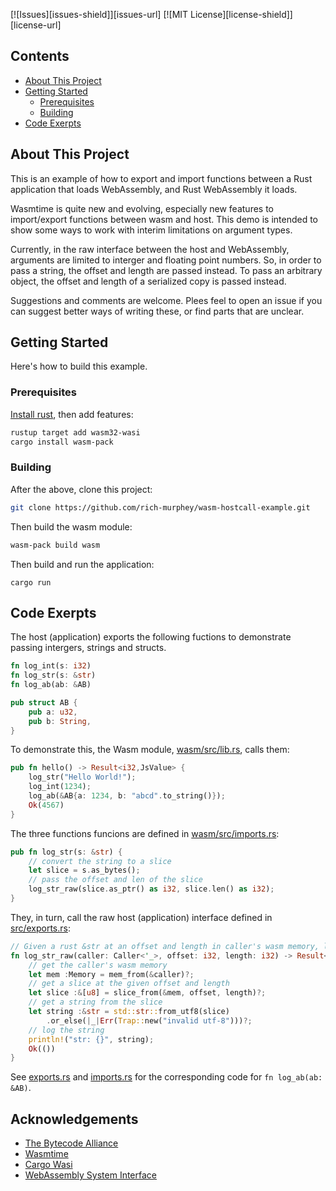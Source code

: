 [![Issues][issues-shield]][issues-url]
[![MIT License][license-shield]][license-url]

## Contents
* [About This Project](#about-this-project)
* [Getting Started](#getting-started)
  * [Prerequisites](#prerequisites)
  * [Building](#building)
* [Code Exerpts](#code-exerpts)
      
## About This Project

This is an example of how to export and import functions between a Rust
application that loads WebAssembly, and Rust WebAssembly it loads.

Wasmtime is quite new and evolving, especially new features to
import/export functions between wasm and host.  This demo is intended
to show some ways to work with interim limitations on argument types.

Currently, in the raw interface between the host and WebAssembly,
arguments are limited to interger and floating point numbers. So, in
order to pass a string, the offset and length are passed instead.  To
pass an arbitrary object, the offset and length of a serialized copy
is passed instead.

Suggestions and comments are welcome. Plees feel to open an issue if
you can suggest better ways of writing these, or find parts that are
unclear.

## Getting Started

Here's how to build this example.

### Prerequisites

[Install rust](https://www.rust-lang.org/tools/install), then add features:

```sh
rustup target add wasm32-wasi
cargo install wasm-pack
```

### Building
After the above, clone this project:
```sh
git clone https://github.com/rich-murphey/wasm-hostcall-example.git
```
Then build the wasm module:
```sh
wasm-pack build wasm
```
Then build and run the application:
```
cargo run
```
## Code Exerpts

The host (application) exports the following fuctions to demonstrate passing
intergers, strings and structs.
```rust
fn log_int(s: i32)
fn log_str(s: &str)
fn log_ab(ab: &AB)

pub struct AB {
    pub a: u32,
    pub b: String,
}
```

To demonstrate this, the Wasm module,
[wasm/src/lib.rs](wasm/src/lib.rs), calls them:
```rust
pub fn hello() -> Result<i32,JsValue> {
    log_str("Hello World!");
    log_int(1234);
    log_ab(&AB{a: 1234, b: "abcd".to_string()});
    Ok(4567)
}
```

The three functions funcions are defined in [wasm/src/imports.rs](wasm/src/imports.rs):
```rust
pub fn log_str(s: &str) {
    // convert the string to a slice
    let slice = s.as_bytes();
    // pass the offset and len of the slice
    log_str_raw(slice.as_ptr() as i32, slice.len() as i32);
}
```

They, in turn, call the raw host (application) interface defined in [src/exports.rs](src/exports.rs):
```rust
// Given a rust &str at an offset and length in caller's wasm memory, log it to stdout.
fn log_str_raw(caller: Caller<'_>, offset: i32, length: i32) -> Result<(), Trap> {
    // get the caller's wasm memory
    let mem :Memory = mem_from(&caller)?;
    // get a slice at the given offset and length
    let slice :&[u8] = slice_from(&mem, offset, length)?;
    // get a string from the slice
    let string :&str = std::str::from_utf8(slice)
        .or_else(|_|Err(Trap::new("invalid utf-8")))?;
    // log the string
    println!("str: {}", string);
    Ok(())
}
```

See [exports.rs](src/exports.rs) and [imports.rs](wasm/src/imports.rs)
for the corresponding code for `fn log_ab(ab: &AB)`.

## Acknowledgements
* [The Bytecode Alliance](https://bytecodealliance.org/)
* [Wasmtime](hhttps://github.com/bytecodealliance/wasmtime)
* [Cargo Wasi](https://github.com/bytecodealliance/cargo-wasi)
* [WebAssembly System Interface](https://github.com/bytecodealliance/wasi)

